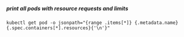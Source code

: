 ##### print all pods with resource requests and limits 

    kubectl get pod -o jsonpath="{range .items[*]} {.metadata.name}{.spec.containers[*].resources}{'\n'}"
